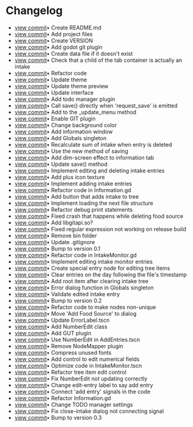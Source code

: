 # Changelog

* [view commit](https://github.com/JohnDevlopment/intake-monitor/commit/18891aed63718e37a6ee3a586fb96609b240994d)&bull; Create README.md 
* [view commit](https://github.com/JohnDevlopment/intake-monitor/commit/4537059d8182b2e39eade059338c632f3ca0f74c)&bull; Add project files 
* [view commit](https://github.com/JohnDevlopment/intake-monitor/commit/c3f329f55aea8b9d396e981353c44125f34b27a5)&bull; Create VERSION 
* [view commit](https://github.com/JohnDevlopment/intake-monitor/commit/53fee9ae6a8c7340453bbd7597f807c66ea47784)&bull; Add godot git plugin 
* [view commit](https://github.com/JohnDevlopment/intake-monitor/commit/9557e77daea2d8dc3d730420e76fc78115014162)&bull; Create data file if it doesn't exist 
* [view commit](https://github.com/JohnDevlopment/intake-monitor/commit/dd4f0caca203fd7b190de529511d36eceeee0c14)&bull; Check that a child of the tab container is actually an intake 
* [view commit](https://github.com/JohnDevlopment/intake-monitor/commit/798246d353e75df426881196eb9da3366708a694)&bull; Refactor code 
* [view commit](https://github.com/JohnDevlopment/intake-monitor/commit/0d4a6efb0ece877631abbeb0a22e97832a666d9f)&bull; Update theme 
* [view commit](https://github.com/JohnDevlopment/intake-monitor/commit/acdfeba63069c1d07fe24e13fda78527db907e98)&bull; Update theme preview 
* [view commit](https://github.com/JohnDevlopment/intake-monitor/commit/ac0f193dcb4c24a36d8f82ea8516268c529ba5c8)&bull; Update interface 
* [view commit](https://github.com/JohnDevlopment/intake-monitor/commit/b217efd70d01e20e63c7526d5e5ec9adfa585194)&bull; Add todo manager plugin 
* [view commit](https://github.com/JohnDevlopment/intake-monitor/commit/a867ac50ce52d5596b33c857bbcf273466e5466b)&bull; Call save() directly when 'request_save' is emitted 
* [view commit](https://github.com/JohnDevlopment/intake-monitor/commit/92e0521644db637d55a35acd4073d278401583bc)&bull; Add to the _update_menu method 
* [view commit](https://github.com/JohnDevlopment/intake-monitor/commit/85a421f8a05fee1cf89156e99b50b1a2712b4feb)&bull; Enable GIT plugin 
* [view commit](https://github.com/JohnDevlopment/intake-monitor/commit/c64a5a574ea067f54c101e0da573b936c6d737d8)&bull; Change background color 
* [view commit](https://github.com/JohnDevlopment/intake-monitor/commit/0c02221d66018ed1b5c6bedcb751cbbe1d3ba8dc)&bull; Add information window 
* [view commit](https://github.com/JohnDevlopment/intake-monitor/commit/0d688dd51c7b2bee3c3235d611343c2a2eb4a741)&bull; Add Globals singleton 
* [view commit](https://github.com/JohnDevlopment/intake-monitor/commit/fb2103e1210b9401c8623cf39f21117b54064d73)&bull; Recalculate sum of intake when entry is deleted 
* [view commit](https://github.com/JohnDevlopment/intake-monitor/commit/17c146630041b96ae33322ef422882c9d4c17297)&bull; Use the new method of saving 
* [view commit](https://github.com/JohnDevlopment/intake-monitor/commit/e8d23e869149ed57f1bacc70b0730a2010d7d2ea)&bull; Add dim-screen effect to information tab 
* [view commit](https://github.com/JohnDevlopment/intake-monitor/commit/4accc99cd777d5b7c692434a01d5eaabc1280f65)&bull; Update save() method 
* [view commit](https://github.com/JohnDevlopment/intake-monitor/commit/3f6b955175d50b90df4bd3cb92fcbcacdb8b6925)&bull; Implement editing and deleting intake entries 
* [view commit](https://github.com/JohnDevlopment/intake-monitor/commit/14797e1555aef1f32a24a6b1d7878087064180b2)&bull; Add plus icon texture 
* [view commit](https://github.com/JohnDevlopment/intake-monitor/commit/b44d22f026ede9d2b85cf61e97f0463dd852ed9e)&bull; Implement adding intake entries 
* [view commit](https://github.com/JohnDevlopment/intake-monitor/commit/f8e8eb826d1055c3c4d9a4b76a113be8ce18919e)&bull; Refactor code in Information.gd 
* [view commit](https://github.com/JohnDevlopment/intake-monitor/commit/6b1d3e70808884bdabf30e50cc138965ce77d0a7)&bull; Add button that adds intake to tree 
* [view commit](https://github.com/JohnDevlopment/intake-monitor/commit/153140bfa0a62838ac8feef9d28c3dbc2bb085e3)&bull; Implement loading the next file structure 
* [view commit](https://github.com/JohnDevlopment/intake-monitor/commit/02c2f4db3f3a38a87c1280a6c74a213d61e4e6ef)&bull; Refactor debug print statements 
* [view commit](https://github.com/JohnDevlopment/intake-monitor/commit/1d792a4ab2ebb641e3177bf18f2c82ef888624dc)&bull; Fixed crash that happens while deleting food source 
* [view commit](https://github.com/JohnDevlopment/intake-monitor/commit/2dd20860b265e9d6eaf8e39938eefbf63096f3ff)&bull; Add libgitapi.so? 
* [view commit](https://github.com/JohnDevlopment/intake-monitor/commit/27866c2cbc7d90b339ac1f1e768c69678febc85f)&bull; Fixed regular expression not working on release build 
* [view commit](https://github.com/JohnDevlopment/intake-monitor/commit/8414b34547ad621be88b8db2962d93bf5f1fb48c)&bull; Remove bin folder 
* [view commit](https://github.com/JohnDevlopment/intake-monitor/commit/854bd6ec9057df131c6492044e48a7f45f1e437c)&bull; Update .gitignore 
* [view commit](https://github.com/JohnDevlopment/intake-monitor/commit/fbda6126437f20a7954ffc2581bad7d250e77d29)&bull; Bump to version 0.1 
* [view commit](https://github.com/JohnDevlopment/intake-monitor/commit/ad65d4fd31fd2d1f8791180f357b4e3ef7f35c6d)&bull; Refactor code in IntakeMonitor.gd 
* [view commit](https://github.com/JohnDevlopment/intake-monitor/commit/aae2a51eef1f3c5cd0b37d9c4fb84e0caa684056)&bull; Implement editing intake monitor entries 
* [view commit](https://github.com/JohnDevlopment/intake-monitor/commit/3df4ea422e864f21f382889ebbbb076fbeef54f7)&bull; Create special entry node for editing tree items 
* [view commit](https://github.com/JohnDevlopment/intake-monitor/commit/0119f880b65d33700de8625946a0a2450ef1aaa9)&bull; Clear entries on the day following the file's timestamp 
* [view commit](https://github.com/JohnDevlopment/intake-monitor/commit/13880fc86651efb01c72713caf67750a8f00edaa)&bull; Add root item after clearing intake tree 
* [view commit](https://github.com/JohnDevlopment/intake-monitor/commit/54ccde29c3a46ddf3796fce18e419376770a00cb)&bull; Error dialog function in Globals singleton 
* [view commit](https://github.com/JohnDevlopment/intake-monitor/commit/454e52aa96ed376ccf3ace987a54a56de037a7ce)&bull; Validate edited intake entry 
* [view commit](https://github.com/JohnDevlopment/intake-monitor/commit/38fe545e0128dbd012201ccc753083dd960f5303)&bull; Bump to version 0.2 
* [view commit](https://github.com/JohnDevlopment/intake-monitor/commit/6fcc00949751b7e27bb0bce52fb255a0eb21a9ab)&bull; Refactor code to make nodes non-unique 
* [view commit](https://github.com/JohnDevlopment/intake-monitor/commit/2b36b7f9c5bec972d6a50a9e28be8ebcb92a53b6)&bull; Move 'Add Food Source' to dialog 
* [view commit](https://github.com/JohnDevlopment/intake-monitor/commit/c7ce45ca15612c5ea0f7ed5bdd37c377afa0dc55)&bull; Update ErrorLabel.tscn 
* [view commit](https://github.com/JohnDevlopment/intake-monitor/commit/134ae9c691a38fe229397eb846a8a6c5973969c2)&bull; Add NumberEdit class 
* [view commit](https://github.com/JohnDevlopment/intake-monitor/commit/317394d5ca001fb09c7d452cd23a619f897769af)&bull; Add GUT plugin 
* [view commit](https://github.com/JohnDevlopment/intake-monitor/commit/b57ed9026d0bf99b801a62ce200004bfe2577f99)&bull; Use NumberEdit in AddEntries.tscn 
* [view commit](https://github.com/JohnDevlopment/intake-monitor/commit/55c9f7380f50e97f8c2937c38d2003e2b1fb7f0d)&bull; Remove NodeMapper plugin 
* [view commit](https://github.com/JohnDevlopment/intake-monitor/commit/fd6db6be2f24d85216abc2a19438a389d57cec46)&bull; Compress unused fonts 
* [view commit](https://github.com/JohnDevlopment/intake-monitor/commit/1d1289ffb1295ba9eaa692661248061925803cee)&bull; Add control to edit numerical fields 
* [view commit](https://github.com/JohnDevlopment/intake-monitor/commit/a4fab1616ba13ab36f99775ed243cdf2b29cc5fd)&bull; Optimize code in IntakeMonitor.tscn 
* [view commit](https://github.com/JohnDevlopment/intake-monitor/commit/15097edd3b59babf3cfed3bbbd57e96eab8e4665)&bull; Refactor tree item edit control 
* [view commit](https://github.com/JohnDevlopment/intake-monitor/commit/74d6edac51172196c85d447b00b532be019b8b4c)&bull; Fix NumberEdit not updating correctly 
* [view commit](https://github.com/JohnDevlopment/intake-monitor/commit/ad5edc8a8e9f9a15d3ed6228735ccd218beac474)&bull; Change edit-entry label to say add entry 
* [view commit](https://github.com/JohnDevlopment/intake-monitor/commit/8f54217bd6af7da535b26bf65325bac75714a4ff)&bull; Connect 'add entry' signals in the code 
* [view commit](https://github.com/JohnDevlopment/intake-monitor/commit/8807c9c06171198ff8fd997927e46def472c2d64)&bull; Refactor Information.gd 
* [view commit](https://github.com/JohnDevlopment/intake-monitor/commit/9d6e3889296d42de4a90ce2d14b31b3204661c6a)&bull; Change TODO manager settings 
* [view commit](https://github.com/JohnDevlopment/intake-monitor/commit/0f52d081f24b9a6fae79880e6a74b7c032e43943)&bull; Fix close-intake dialog not connecting signal 
* [view commit](https://github.com/JohnDevlopment/intake-monitor/commit/b4b7c1c5a075bbe1989783ebbfcaf25d3d17af0c)&bull; Bump to version 0.3 
